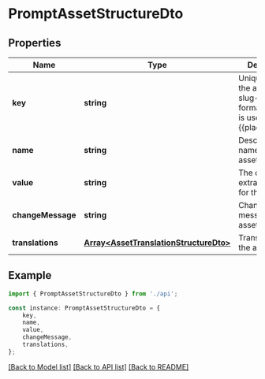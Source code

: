 # PromptAssetStructureDto


## Properties

Name | Type | Description | Notes
------------ | ------------- | ------------- | -------------
**key** | **string** | Unique key for the asset in slug-case format. This key is used in {{placeholders}}. | [default to undefined]
**name** | **string** | Descriptive name for the asset. | [default to undefined]
**value** | **string** | The original extracted value for the asset. | [default to undefined]
**changeMessage** | **string** | Change message for this asset version. | [default to undefined]
**translations** | [**Array&lt;AssetTranslationStructureDto&gt;**](AssetTranslationStructureDto.md) | Translations for the asset value. | [default to undefined]

## Example

```typescript
import { PromptAssetStructureDto } from './api';

const instance: PromptAssetStructureDto = {
    key,
    name,
    value,
    changeMessage,
    translations,
};
```

[[Back to Model list]](../README.md#documentation-for-models) [[Back to API list]](../README.md#documentation-for-api-endpoints) [[Back to README]](../README.md)
